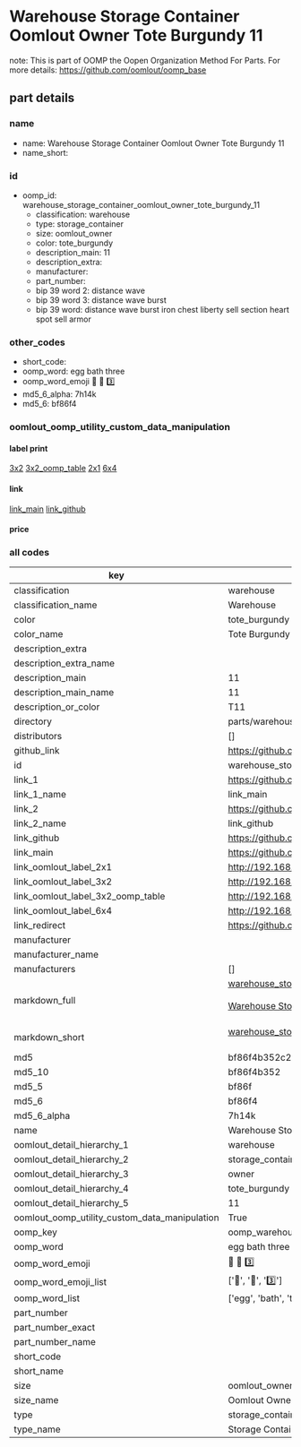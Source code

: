 # Warehouse Storage Container Oomlout Owner Tote Burgundy 11  

note: This is part of OOMP the Oopen Organization Method For Parts. For more details: https://github.com/oomlout/oomp_base

##  part details
  







### name
* name: Warehouse Storage Container Oomlout Owner Tote Burgundy 11
* name_short: 
### id
* oomp_id: warehouse_storage_container_oomlout_owner_tote_burgundy_11
  * classification: warehouse
  * type: storage_container
  * size: oomlout_owner
  * color: tote_burgundy
  * description_main: 11
  * description_extra: 
  * manufacturer: 
  * part_number: 
  * bip 39 word 2: distance wave
  * bip 39 word 3: distance wave burst
  * bip 39 word: distance wave burst iron chest liberty sell section heart spot sell armor

### other_codes
* short_code: 
* oomp_word: egg bath three
* oomp_word_emoji :egg: :bath: :three:
* md5_6_alpha: 7h14k
* md5_6: bf86f4






### oomlout_oomp_utility_custom_data_manipulation
#### label print
[3x2](http://192.168.1.245:1112/?label=oomp%207h14k)
[3x2_oomp_table](http://192.168.1.108:1112/?label=oomp%207h14k)
[2x1](http://192.168.1.242:1112/?label=oomp%207h14k)
[6x4](http://192.168.1.55:1112/?label=oomp%207h14k)    

#### link

[link_main](https://github.com/oomlout/oomlout_oomp_version_1_messy/tree/main/parts/warehouse_storage_container_oomlout_owner_tote_burgundy_11) [link_github](https://github.com/oomlout/oomlout_oomp_version_1_messy/tree/main/parts/warehouse_storage_container_oomlout_owner_tote_burgundy_11)                             

#### price







### all codes 
| key | value |  
| --- | --- |  
| classification | warehouse |  
| classification_name | Warehouse |  
| color | tote_burgundy |  
| color_name | Tote Burgundy |  
| description_extra |  |  
| description_extra_name |  |  
| description_main | 11 |  
| description_main_name | 11 |  
| description_or_color | T11 |  
| directory | parts/warehouse_storage_container_oomlout_owner_tote_burgundy_11 |  
| distributors | [] |  
| github_link | https://github.com/oomlout/oomlout_oomp_part_src/tree/main/parts/warehouse_storage_container_oomlout_owner_tote_burgundy_11 |  
| id | warehouse_storage_container_oomlout_owner_tote_burgundy_11 |  
| link_1 | https://github.com/oomlout/oomlout_oomp_version_1_messy/tree/main/parts/warehouse_storage_container_oomlout_owner_tote_burgundy_11 |  
| link_1_name | link_main |  
| link_2 | https://github.com/oomlout/oomlout_oomp_version_1_messy/tree/main/parts/warehouse_storage_container_oomlout_owner_tote_burgundy_11 |  
| link_2_name | link_github |  
| link_github | https://github.com/oomlout/oomlout_oomp_version_1_messy/tree/main/parts/warehouse_storage_container_oomlout_owner_tote_burgundy_11 |  
| link_main | https://github.com/oomlout/oomlout_oomp_version_1_messy/tree/main/parts/warehouse_storage_container_oomlout_owner_tote_burgundy_11 |  
| link_oomlout_label_2x1 | http://192.168.1.242:1112/?label=oomp%207h14k |  
| link_oomlout_label_3x2 | http://192.168.1.245:1112/?label=oomp%207h14k |  
| link_oomlout_label_3x2_oomp_table | http://192.168.1.108:1112/?label=oomp%207h14k |  
| link_oomlout_label_6x4 | http://192.168.1.55:1112/?label=oomp%207h14k |  
| link_redirect | https://github.com/oomlout/oomlout_oomp_version_1_messy/tree/main/parts/warehouse_storage_container_oomlout_owner_tote_burgundy_11 |  
| manufacturer |  |  
| manufacturer_name |  |  
| manufacturers | [] |  
| markdown_full | [warehouse_storage_container_oomlout_owner_tote_burgundy_11](none)<br>[](none)<br>[Warehouse Storage Container Oomlout Owner Tote Burgundy 11](none)<br><br> |  
| markdown_short | [warehouse_storage_container_oomlout_owner_tote_burgundy_11](none)<br><br> |  
| md5 | bf86f4b352c2b86e0393c7643dbdf9fd |  
| md5_10 | bf86f4b352 |  
| md5_5 | bf86f |  
| md5_6 | bf86f4 |  
| md5_6_alpha | 7h14k |  
| name | Warehouse Storage Container Oomlout Owner Tote Burgundy 11 |  
| oomlout_detail_hierarchy_1 | warehouse |  
| oomlout_detail_hierarchy_2 | storage_container |  
| oomlout_detail_hierarchy_3 | owner |  
| oomlout_detail_hierarchy_4 | tote_burgundy |  
| oomlout_detail_hierarchy_5 | 11 |  
| oomlout_oomp_utility_custom_data_manipulation | True |  
| oomp_key | oomp_warehouse_storage_container_oomlout_owner_tote_burgundy_11 |  
| oomp_word | egg bath three |  
| oomp_word_emoji | :egg: :bath: :three: |  
| oomp_word_emoji_list | [':egg:', ':bath:', ':three:'] |  
| oomp_word_list | ['egg', 'bath', 'three'] |  
| part_number |  |  
| part_number_exact |  |  
| part_number_name |  |  
| short_code |  |  
| short_name |  |  
| size | oomlout_owner |  
| size_name | Oomlout Owner |  
| type | storage_container |  
| type_name | Storage Container |  
